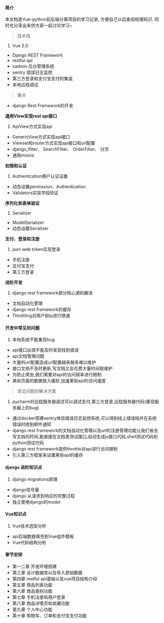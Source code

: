 #### 简介

本文档是Vue-python前后端分离项目的学习记录, 方便自己以后查阅梳理知识. 同时也分享出来供大家一起讨论学习~

> 技术栈

1. Vue 2.0
- Django REST Framework
- restful api
- xadmin 后台管理系统
- sentry 错误日志监控
- 第三方登录和支付宝支付的集成
- 本地远程调试

> 重点

- django Rest Framework的开发

**通用View实现rest api接口**

1. ApiView方式实现api
- GenericView方式实现api接口
- Viewset和router方式实现api接口和url配置
- django_filter、 SearchFilter、 OrderFilter、 分页
- 通用mixins

**权限和认证**

1. Authentication用户认证设置
- 动态设置permission、Authentication
- Validators实现字段验证

**序列化和表单验证**

1. Serializer
- ModelSerializer
- 动态设置Serializer

**支付、登录和注册**

1. json web token实现登录
- 手机注册
- 支付宝支付
- 第三方登录

**进阶开发**

1. django rest framework部分核心源码解读
- 文档自动化管理
- django rest framework的缓存
- Throttling对用户和ip进行限速

#### 开发中常见的问题
1. 本地系统不能重现bug
- api接口出错不能及时发现找到错误
- api文档管理问题
- 大量的url配置造成url配置越来越多难以维护
- 接口文档不及时更新,写文档又会花费大量时间取维护
- 为防止爬虫,我们需要对api的访问频率进行限制
- 某些页面的数据放入缓存,加速某些api的访问速度

> 常见问题的解决方案

1. pycharm的远程服务器调试可以调试支付,第三方登录,远程服务器代码(重现服务器上的bug)
- 通过docker搭建sentry体验错误日志监控系统,可以得到线上错误栈并在系统错误时收到邮件通知
- django rest framework的文档自动化管理以及url的注册管理功能让我们省去写文档的时间,能直接在文档里测试接口,自动生成js接口代码,shell测试代码和python测试代码
- django rest framework提供throttle对api进行访问限制
- 引入第三方框架来设置某些api的缓存

#### django 进阶知识点
1. django migrations原理
- django信号量
- django 从请求到响应的完整过程
- 独立使用django的model

#### Vue知识点
1. Vue技术选型分析
- api后端数据填充到Vue组件模板
- Vue代码结构分析

#### 章节安排
- 第一二章 开发环境搭建
- 第三章 设计数据库以及导入原始数据
- 第四章 restful api基础以及vue项目结构介绍
- 第五章 商品列表功能
- 第六章 商品类别功能
- 第七章 手机注册和用户登录
- 第八章 商品详情页和收藏功能
- 第九章 个人中心功能
- 第十章 购物车、订单和支付宝支付功能
